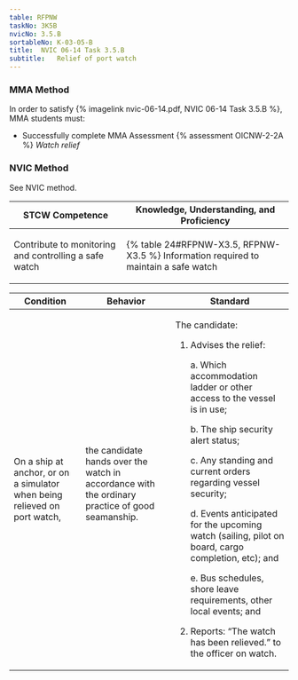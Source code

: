 ```yaml
---
table: RFPNW
taskNo: 3K5B
nvicNo: 3.5.B 
sortableNo: K-03-05-B
title:  NVIC 06-14 Task 3.5.B
subtitle:   Relief of port watch
---
```



### MMA Method

In order to satisfy  {% imagelink nvic-06-14.pdf, NVIC 06-14 Task 3.5.B %}, MMA students must:

* Successfully complete MMA Assessment {% assessment OICNW-2-2A %} *Watch relief*


### NVIC Method

<a onclick="togglevisibility('nvic_methods')" >See NVIC method.</a>

<div id='nvic_methods' class='hide'>

<table>
<thead>
<tr>
<th class='forty'> STCW Competence </th>
<th class='sixty'> Knowledge, Understanding, and Proficiency </th>
</tr>
</thead>




<tbody>
<tr><td markdown='1'>

Contribute to monitoring and controlling a safe watch

</td><td markdown='1'>

{% table 24#RFPNW-X3.5, RFPNW-X3.5 %} Information required to maintain a safe watch

</td></tr>


</tbody>
</table>


<table>
<thead>
<tr><th class='twenty'>  Condition </th><th class='twenty'> Behavior </th><th  class='sixty'>Standard </th></tr>
</thead>
<tbody >



<tr><td markdown='1'>

On a ship at anchor, or on a simulator when being relieved on port watch,

</td><td markdown='1'>

the candidate hands over the watch in accordance with the ordinary practice of good seamanship.

<br>

<div class="tooltip" markdown='1'>



</div>


</td><td markdown='1'>

The candidate:

1. Advises the relief:

	a. Which accommodation ladder or other access to the vessel is in use;

	b. The ship security alert status;

	c. Any standing and current orders regarding vessel security;

	d. Events anticipated for the upcoming watch (sailing, pilot on board, cargo completion, etc); and 

	e. Bus schedules, shore leave requirements, other local events; and

2. Reports: “The watch has been relieved.” to the officer on watch.

</td></tr>
</tbody>
</table>
</div>
